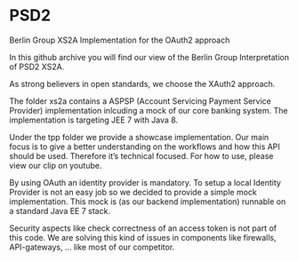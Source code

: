 # PSD2
Berlin Group XS2A Implementation for the OAuth2 approach

In this github archive you will find our view of the Berlin Group Interpretation of PSD2 XS2A.

As strong believers in open standards, we choose the XAuth2 approach.

The folder xs2a contains a ASPSP (Account Servicing Payment Service Provider) implementation 
inlcuding a mock of our core banking system. The implementation is targeting JEE 7 with Java 8.

Under the tpp folder we provide a showcase implementation. Our main focus is to give a better understanding 
on the workflows and how this API should be used. Therefore it’s technical focused. For how to use, please view our clip on youtube.

By using OAuth an identity provider is mandatory. To setup a local Identity Provider is not an easy 
job so we decided to provide a simple mock implementation. This mock is (as our backend implementation) runnable on a standard Java EE 7 stack.

Security aspects like check correctness of an access token is not part of this code. We are solving this kind of issues in 
components like firewalls, API-gateways, … like most of our competitor.
